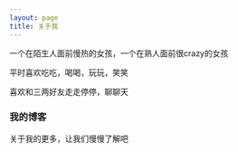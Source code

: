```yaml
---
layout: page
title: 关于我 
---
```


一个在陌生人面前慢热的女孩，一个在熟人面前很crazy的女孩
<p>
平时喜欢吃吃，喝喝，玩玩，笑笑
<p>
 喜欢和三两好友走走停停，聊聊天
<p>

<h3> 我的博客 </h3>  


<p>
关于我的更多，让我们慢慢了解吧

<p> 
